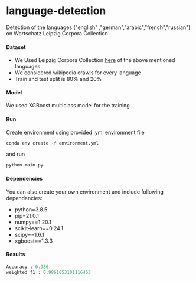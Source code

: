 # language-detection
Detection of the languages ("english" ,"german","arabic","french","russian") on Wortschatz Leipzig Corpora Collection

#### Dataset
* We Used Leipzig Corpora Collection [here](https://wortschatz.uni-leipzig.de/en/download) of the above mentioned languages
* We considered wikipedia crawls for every language
* Train and test split is 80% and 20%

#### Model
We used XGBoost multiclass model for the training

#### Run
Create environment using provided .yml environment file
```python
conda env create -f environment.yml
```
and run
```python
python main.py
```
#### Dependencies
You can also create your own environment and include following dependencies:
* python=3.8.5
* pip=21.0.1
* numpy==1.20.1
* scikit-learn==0.24.1
* scipy==1.6.1
* xgboost==1.3.3

#### Results
```python
Accuracy : 0.986
weighted_f1 : 0.9861053101116463
```


